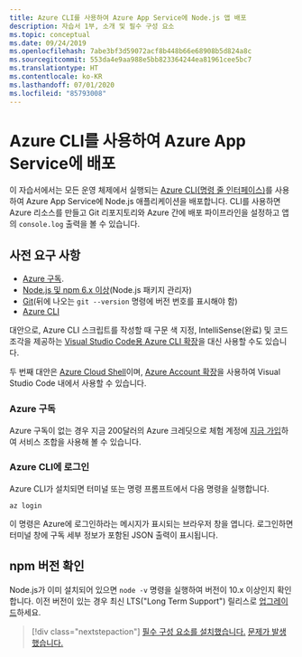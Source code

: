 ```yaml
---
title: Azure CLI를 사용하여 Azure App Service에 Node.js 앱 배포
description: 자습서 1부, 소개 및 필수 구성 요소
ms.topic: conceptual
ms.date: 09/24/2019
ms.openlocfilehash: 7abe3bf3d59072acf8b448b66e68908b5d824a8c
ms.sourcegitcommit: 553da4e9aa988e5bb823364244ea81961cee5bc7
ms.translationtype: HT
ms.contentlocale: ko-KR
ms.lasthandoff: 07/01/2020
ms.locfileid: "85793008"
---
```

# <a name="deploy-to-azure-app-service-using-the-azure-cli"></a>Azure CLI를 사용하여 Azure App Service에 배포

이 자습서에서는 모든 운영 체제에서 실행되는 [Azure CLI(명령 줄 인터페이스)](https://docs.microsoft.com/cli/azure/overview?view=azure-cli-latest)를 사용하여 Azure App Service에 Node.js 애플리케이션을 배포합니다. CLI를 사용하면 Azure 리소스를 만들고 Git 리포지토리와 Azure 간에 배포 파이프라인을 설정하고 앱의 `console.log` 출력을 볼 수 있습니다.

## <a name="prerequisites"></a>사전 요구 사항

- [Azure 구독](#azure-subscription).
- [Node.js 및 npm 6.x 이상](https://nodejs.org/en/download)(Node.js 패키지 관리자)
- [Git](https://git-scm.com/downloads)(뒤에 나오는 `git --version` 명령에 버전 번호를 표시해야 함)
- [Azure CLI](https://docs.microsoft.com/cli/azure/install-azure-cli)

대안으로, Azure CLI 스크립트를 작성할 때 구문 색 지정, IntelliSense(완료) 및 코드 조각을 제공하는 [Visual Studio Code용 Azure CLI 확장](https://marketplace.visualstudio.com/items?itemName=ms-vscode.azurecli)을 대신 사용할 수도 있습니다.

두 번째 대안은 [Azure Cloud Shell](https://docs.microsoft.com/azure/cloud-shell/overview)이며, [Azure Account 확장](https://marketplace.visualstudio.com/items?itemName=ms-vscode.azure-account)을 사용하여 Visual Studio Code 내에서 사용할 수 있습니다.

### <a name="azure-subscription"></a>Azure 구독

Azure 구독이 없는 경우 지금 200달러의 Azure 크레딧으로 체험 계정에 [지금 가입](https://azure.microsoft.com/free/?utm_source=campaign&utm_campaign=vscode-tutorial-node-git&mktingSource=vscode-tutorial-node-git)하여 서비스 조합을 사용해 볼 수 있습니다.

### <a name="sign-in-to-the-azure-cli"></a>Azure CLI에 로그인

Azure CLI가 설치되면 터미널 또는 명령 프롬프트에서 다음 명령을 실행합니다.

```azurecli
az login
```

이 명령은 Azure에 로그인하라는 메시지가 표시되는 브라우저 창을 엽니다. 로그인하면 터미널 창에 구독 세부 정보가 포함된 JSON 출력이 표시됩니다.

## <a name="check-npm-version"></a>npm 버전 확인

Node.js가 이미 설치되어 있으면 `node -v` 명령을 실행하여 버전이 10.x 이상인지 확인합니다. 이전 버전이 있는 경우 최신 LTS("Long Term Support") 릴리스로 [업그레이드](https://nodejs.org/en/download/)하세요.

> [!div class="nextstepaction"]
> [필수 구성 요소를 설치했습니다.](tutorial-vscode-azure-cli-node-02.md) [문제가 발생했습니다.](https://www.research.net/r/PWZWZ52?tutorial=node-deployment&step=getting-started)
